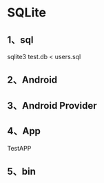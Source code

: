 # SQLite

## 1、sql

sqlite3 test.db < users.sql

## 2、Android



## 3、Android Provider

## 4、App

TestAPP

## 5、bin
